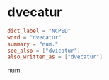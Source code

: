# dvecatur

``` toml
dict_label = "NCPED"
word = "dvecatur"
summary = "num."
see_also = ["dvicatur"]
also_written_as = ["dvecatur"]
```

num.

